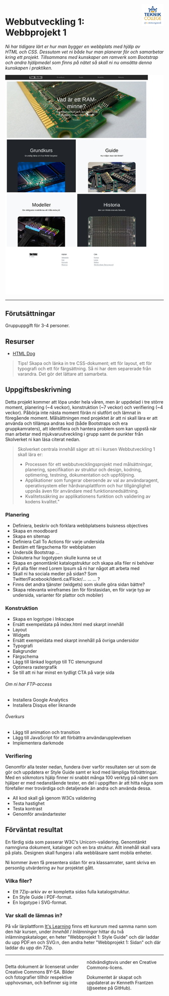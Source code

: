 <header style="float:right;">
  <img src="../../resources/img/tcstenungsund.png" style="width:5em;" />
</header>

# Webbutveckling 1: Webbprojekt 1

*Ni har tidigare lärt er hur man bygger en webbplats med hjälp av HTML och CSS. Dessutom vet ni både hur man planerar för och samarbetar kring ett projekt. Tillsammans med kunskaper om ramverk som Bootstrap och andra hjälpmedel som finns på nätet så skall ni nu omsätta denna kunskapen i praktiken.*

![Ett exempel på färdig uppgift](../img/weuweb01_-_webbprojekt_1_0.png)

---

## Förutsättningar

Gruppuppgift för 3-4 personer.

## Resurser
* [HTML Dog](https://htmldog.com/)


> Tips! Skapa och länka in tre CSS-dokument; ett för layout, ett för typografi och ett för färgsättning. Så ni har dem separerade från varandra. Det gör det lättare att samarbeta.

## Uppgiftsbeskrivning

Detta projekt kommer att löpa under hela våren, men är uppdelad i tre större moment, planering (\~4 veckor), konstruktion (\~7 veckor) och verifiering (\~4 veckor). Påbörja inte nästa moment förän ni slutfört och lämnat in föregående moment. Målsättningen med projektet är att ni skall lära er att använda och tillämpa andras kod (både Bootstraps och era gruppkamraters), att identifiera och hantera problem som kan uppstå när man arbetar med mjukvaruutveckling i grupp samt de punkter från Skolverket ni kan läsa citerat nedan.

> Skolverket centrala innehåll säger att ni i kursen Webbutveckling 1 skall lära er:
> * Processen för ett webbutvecklingsprojekt med målsättningar, planering, specifikation av struktur och design, kodning, optimering, testning, dokumentation och uppföljning.
> * Applikationer som fungerar oberoende av val av användaragent, operativsystem eller hårdvaruplattform och hur tillgänglighet uppnås även för användare med funktionsnedsättning.
> * Kvalitetssäkring av applikationens funktion och validering av kodens kvalitet."



### Planering


* Definiera, beskriv och förklara webbplatsens buisness objectives
* Skapa en moodboard
* Skapa en sitemap
* Definiera Call To Actions för varje undersida
* Bestäm ett färgschema för webbplatsen
* Undersök Bootstrap ...
* Diskutera hur logotypen skulle kunna se ut
* Skapa en genomtänkt katalogstruktur och skapa alla filer ni behöver
* Fyll alla filer med Lorem Ipsum så ni har något att arbeta med
* Skall ni ha sociala medier på sidan? Som Twitter/Facebook/Identi.ca/Flickr/... ... ... ?
* Finns det andra tjänster (widgets) som skulle göra sidan bättre?
* Skapa relevanta wireframes (en för förstasidan, en för varje typ av undersida, varianter för plattor och mobiler)


### Konstruktion

* Skapa en logotype i Inkscape
* Ersätt exempeldata på index.html med skarpt innehåll
* Layout
* Widgets
* Ersätt exempeldata med skarpt innehåll på övriga undersidor
* Typografi
* Bakgrunder
* Färgschema
* Lägg till länkad logotyp till TC stenungsund
* Optimera rastergrafik
* Se till att ni har minst en tydligt CTA på varje sida

###### Om ni har FTP-access

* Installera Google Analytics
* Installera Disqus eller liknande

###### Överkurs

* Lägg till animation och transition
* Lägg till JavaScript för att förbättra användarupplevelsen
* Implementera darkmode

### Verifiering

Genomför alla tester nedan, fundera över varför resultaten ser ut som de gör och uppdatera er Style Guide samt er kod med lämpliga förbättringar. Med en sökmotors hjälp finner ni snabbt många 100 verktyg på nätet som hjälper er med nedanstående tester, en del i uppgiften är att hitta några som förefaller mer trovärdiga och detaljerade än andra och använda dessa.

* All kod skall gå igenom W3Cs validering
* Testa hastighet
* Testa kontrast
* Genomför användartester

## Förväntat resultat

En färdig sida som passerar W3C's Unicorn-validering. Genomtänkt namngivna dokument, kataloger och en bra struktur. Allt innehåll skall vara på plats. Designen skall fungera i alla webbläsare samt mobila enheter.

Ni kommer även få presentera sidan för era klassamrater, samt skriva en personlig utvärdering av hur projektet gått.

### Vilka filer?

* Ett 7Zip-arkiv av er kompletta sidas fulla katalogstruktur.
* En Style Guide i PDF-format.
* En logotype i SVG-format.

### Var skall de lämnas in?

På vår lärplattform [It's Learning](https://stenungsund.itslearning.com/) finns ett kursrum med samma namn som den här kursen, under *Innehåll* / *Inlämningar* hittar du två inlämningskataloger, en heter "Webbprojekt 1: Style Guide" och där laddar du upp PDF:en och SVG:n, den andra heter "Webbprojekt 1: Sidan" och där laddar du upp din 7Zip.

---

<footer style="columns: 2">
  <p>Detta dokument är licenserat under Creative Commons BY-SA. Bilder och fotografier tillhör respektive upphovsman, och befinner sig inte nödvändigtsvis under en Creative Commons-licens.</p>
  <p>Dokumentet är skapat och uppdaterat av Kenneth Frantzen (@seetee på GitHub).</p>
</footer>

